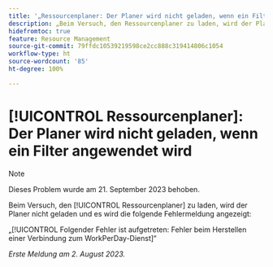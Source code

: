 ```yaml
---
title: '„Ressourcenplaner: Der Planer wird nicht geladen, wenn ein Filter angewendet wird“'
description: „Beim Versuch, den Ressourcenplaner zu laden, wird der Planer nicht geladen und es wird eine Fehlermeldung angezeigt.“
hidefromtoc: true
feature: Resource Management
source-git-commit: 79ffdc10539219598ce2cc888c319414806c1054
workflow-type: ht
source-wordcount: '85'
ht-degree: 100%

---
```



# [!UICONTROL Ressourcenplaner]: Der Planer wird nicht geladen, wenn ein Filter angewendet wird

>[!NOTE]
>
>Dieses Problem wurde am 21. September 2023 behoben.

Beim Versuch, den [!UICONTROL Ressourcenplaner] zu laden, wird der Planer nicht geladen und es wird die folgende Fehlermeldung angezeigt:

„[!UICONTROL Folgender Fehler ist aufgetreten: Fehler beim Herstellen einer Verbindung zum WorkPerDay-Dienst]“

_Erste Meldung am 2. August 2023._

